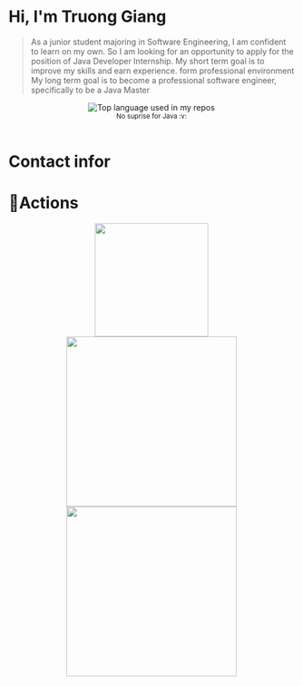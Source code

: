 # Hi, I'm Truong Giang
> As a junior student majoring in Software Engineering, I am confident to learn on my own. So I am looking for an opportunity to apply for the position of Java Developer Internship. My short term goal is to improve my skills and earn experience. form professional environment My long term goal is to become a professional software engineer, specifically to be a Java Master

<div align="center">
  <img width="" src="https://github-readme-stats.vercel.app/api/top-langs/?username=GiangNTSE150747&layout=compact&hide_title=1&card_width=300" alt="Top language used in my repos" />
  <br />
  <small>No suprise for Java :v: </small>
  <br />
  <br />
</div>

# Contact infor

# 🔭Actions

<div align="center">
    <img height="200px" src="https://github-readme-streak-stats.herokuapp.com/?user=GiangNTSE150747"/>
</div>
<div align="center">
    <img height="300px" src="https://activity-graph.herokuapp.com/graph?username=GiangNTSE150747&theme=github"/>
</div>

<div align="center">
    <img height="300px" src="https://metrics.lecoq.io/GiangNTSE150747?template=classic&config.timezone=Asia%2FShanghai"/>
</div>
